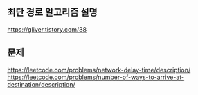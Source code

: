 ## 최단 경로 알고리즘 설명
https://gliver.tistory.com/38

## 문제
https://leetcode.com/problems/network-delay-time/description/
https://leetcode.com/problems/number-of-ways-to-arrive-at-destination/description/
